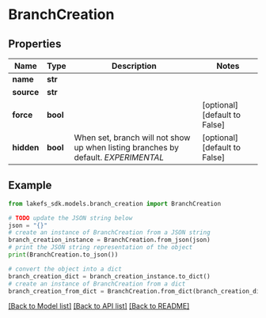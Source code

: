 # BranchCreation


## Properties

Name | Type | Description | Notes
------------ | ------------- | ------------- | -------------
**name** | **str** |  | 
**source** | **str** |  | 
**force** | **bool** |  | [optional] [default to False]
**hidden** | **bool** | When set, branch will not show up when listing branches by default. *EXPERIMENTAL* | [optional] [default to False]

## Example

```python
from lakefs_sdk.models.branch_creation import BranchCreation

# TODO update the JSON string below
json = "{}"
# create an instance of BranchCreation from a JSON string
branch_creation_instance = BranchCreation.from_json(json)
# print the JSON string representation of the object
print(BranchCreation.to_json())

# convert the object into a dict
branch_creation_dict = branch_creation_instance.to_dict()
# create an instance of BranchCreation from a dict
branch_creation_from_dict = BranchCreation.from_dict(branch_creation_dict)
```
[[Back to Model list]](../README.md#documentation-for-models) [[Back to API list]](../README.md#documentation-for-api-endpoints) [[Back to README]](../README.md)


